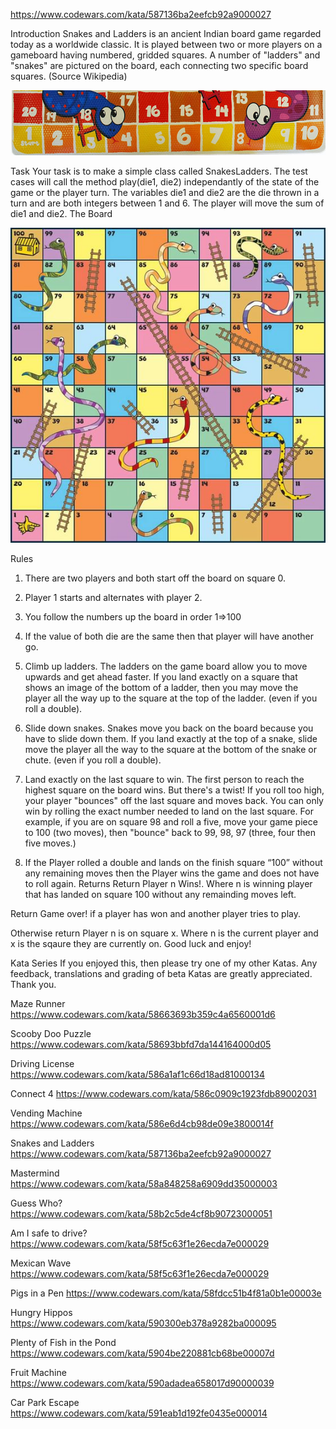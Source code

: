 https://www.codewars.com/kata/587136ba2eefcb92a9000027

Introduction
Snakes and Ladders is an ancient Indian board game regarded today as a worldwide classic. It is played between two or more players on a gameboard having numbered, gridded squares. A number of "ladders" and "snakes" are pictured on the board, each connecting two specific board squares. (Source Wikipedia)

![img.png](img.png)

Task
Your task is to make a simple class called SnakesLadders. The test cases will call the method play(die1, die2) independantly of the state of the game or the player turn. The variables die1 and die2 are the die thrown in a turn and are both integers between 1 and 6. The player will move the sum of die1 and die2.
The Board

![img_1.png](img_1.png)

Rules
1.  There are two players and both start off the board on square 0.

2.  Player 1 starts and alternates with player 2.

3.  You follow the numbers up the board in order 1=>100

4.  If the value of both die are the same then that player will have another go.

5.  Climb up ladders. The ladders on the game board allow you to move upwards and get ahead faster. If you land exactly on a square that shows an image of the bottom of a ladder, then you may move the player all the way up to the square at the top of the ladder. (even if you roll a double).

6.  Slide down snakes. Snakes move you back on the board because you have to slide down them. If you land exactly at the top of a snake, slide move the player all the way to the square at the bottom of the snake or chute. (even if you roll a double).

7.  Land exactly on the last square to win. The first person to reach the highest square on the board wins. But there's a twist! If you roll too high, your player "bounces" off the last square and moves back. You can only win by rolling the exact number needed to land on the last square. For example, if you are on square 98 and roll a five, move your game piece to 100 (two moves), then "bounce" back to 99, 98, 97 (three, four then five moves.)

8.  If the Player rolled a double and lands on the finish square “100” without any remaining moves then the Player wins the game and does not have to roll again.
    Returns
    Return Player n Wins!. Where n is winning player that has landed on square 100 without any remainding moves left.

Return Game over! if a player has won and another player tries to play.

Otherwise return Player n is on square x. Where n is the current player and x is the sqaure they are currently on.
Good luck and enjoy!

Kata Series
If you enjoyed this, then please try one of my other Katas. Any feedback, translations and grading of beta Katas are greatly appreciated. Thank you.

Maze Runner
https://www.codewars.com/kata/58663693b359c4a6560001d6

Scooby Doo Puzzle
https://www.codewars.com/kata/58693bbfd7da144164000d05

Driving License
https://www.codewars.com/kata/586a1af1c66d18ad81000134

Connect 4
https://www.codewars.com/kata/586c0909c1923fdb89002031

Vending Machine
https://www.codewars.com/kata/586e6d4cb98de09e3800014f

Snakes and Ladders
https://www.codewars.com/kata/587136ba2eefcb92a9000027

Mastermind
https://www.codewars.com/kata/58a848258a6909dd35000003

Guess Who?
https://www.codewars.com/kata/58b2c5de4cf8b90723000051

Am I safe to drive?
https://www.codewars.com/kata/58f5c63f1e26ecda7e000029

Mexican Wave
https://www.codewars.com/kata/58f5c63f1e26ecda7e000029

Pigs in a Pen
https://www.codewars.com/kata/58fdcc51b4f81a0b1e00003e

Hungry Hippos
https://www.codewars.com/kata/590300eb378a9282ba000095

Plenty of Fish in the Pond
https://www.codewars.com/kata/5904be220881cb68be00007d

Fruit Machine
https://www.codewars.com/kata/590adadea658017d90000039

Car Park Escape
https://www.codewars.com/kata/591eab1d192fe0435e000014